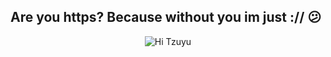 ## Are you https? Because without you im just :// 😕

<p align="center">
  <img src="./hithere.gif" alt="Hi Tzuyu"/>
</p>
